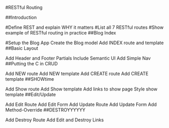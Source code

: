 #RESTful Routing

##Introduction

#Define REST and explain WHY it matters
#List all 7 RESTful routes
#Show example of RESTful routing in practice
##Blog Index

#Setup the Blog App
Create the Blog model
Add INDEX route and template
##Basic Layout



Add Header and Footer Partials
Include Semantic UI
Add Simple Nav
##Putting the C in CRUD

Add NEW route
Add NEW template
Add CREATE route
Add CREATE template
##SHOWtime

Add Show route
Add Show template
Add links to show page
Style show template
##Edit/Update

Add Edit Route
Add Edit Form
Add Update Route
Add Update Form
Add Method-Override
##DESTROYYYYYY

Add Destroy Route
Add Edit and Destroy Links
